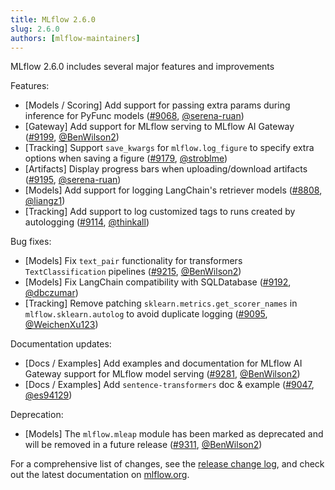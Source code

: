 ```yaml
---
title: MLflow 2.6.0
slug: 2.6.0
authors: [mlflow-maintainers]
---
```


MLflow 2.6.0 includes several major features and improvements

Features:

- [Models / Scoring] Add support for passing extra params during inference for PyFunc models ([#9068](https://github.com/mlflow/mlflow/pull/9068), [@serena-ruan](https://github.com/serena-ruan))
- [Gateway] Add support for MLflow serving to MLflow AI Gateway ([#9199](https://github.com/mlflow/mlflow/pull/9199), [@BenWilson2](https://github.com/BenWilson2))
- [Tracking] Support `save_kwargs` for `mlflow.log_figure` to specify extra options when saving a figure ([#9179](https://github.com/mlflow/mlflow/pull/9179), [@stroblme](https://github.com/stroblme))
- [Artifacts] Display progress bars when uploading/download artifacts ([#9195](https://github.com/mlflow/mlflow/pull/9195), [@serena-ruan](https://github.com/serena-ruan))
- [Models] Add support for logging LangChain's retriever models ([#8808](https://github.com/mlflow/mlflow/pull/8808), [@liangz1](https://github.com/liangz1))
- [Tracking] Add support to log customized tags to runs created by autologging ([#9114](https://github.com/mlflow/mlflow/pull/9114), [@thinkall](https://github.com/thinkall))

Bug fixes:

- [Models] Fix `text_pair` functionality for transformers `TextClassification` pipelines ([#9215](https://github.com/mlflow/mlflow/pull/9215), [@BenWilson2](https://github.com/BenWilson2))
- [Models] Fix LangChain compatibility with SQLDatabase ([#9192](https://github.com/mlflow/mlflow/pull/9192), [@dbczumar](https://github.com/dbczumar))
- [Tracking] Remove patching `sklearn.metrics.get_scorer_names` in `mlflow.sklearn.autolog` to avoid duplicate logging ([#9095](https://github.com/mlflow/mlflow/pull/9095), [@WeichenXu123](https://github.com/WeichenXu123))

Documentation updates:

- [Docs / Examples] Add examples and documentation for MLflow AI Gateway support for MLflow model serving ([#9281](https://github.com/mlflow/mlflow/pull/9281), [@BenWilson2](https://github.com/BenWilson2))
- [Docs / Examples] Add `sentence-transformers` doc & example ([#9047](https://github.com/mlflow/mlflow/pull/9047), [@es94129](https://github.com/es94129))

Deprecation:

- [Models] The `mlflow.mleap` module has been marked as deprecated and will be removed in a future release ([#9311](https://github.com/mlflow/mlflow/pull/9311), [@BenWilson2](https://github.com/BenWilson2))

For a comprehensive list of changes, see the [release change log](https://github.com/mlflow/mlflow/releases/tag/v2.6.0), and check out the latest documentation on [mlflow.org](http://mlflow.org/).
